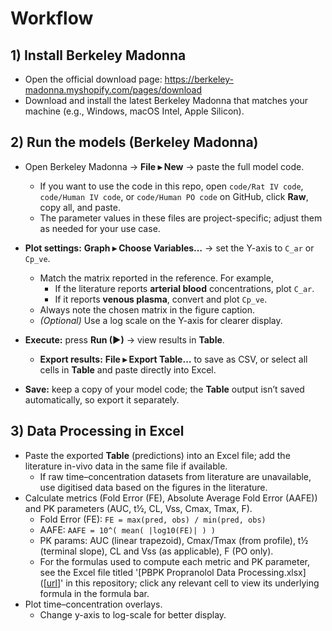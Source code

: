 # Workflow

## 1) Install Berkeley Madonna
- Open the official download page: https://berkeley-madonna.myshopify.com/pages/download
- Download and install the latest Berkeley Madonna that matches your machine (e.g., Windows, macOS Intel, Apple Silicon).

## 2) Run the models (Berkeley Madonna)

- Open Berkeley Madonna → **File ▸ New** → paste the full model code.  
  - If you want to use the code in this repo, open `code/Rat IV code`, `code/Human IV code`, or `code/Human PO code` on GitHub, click **Raw**, copy all, and paste.
  - The parameter values in these files are project-specific; adjust them as needed for your use case.

- **Plot settings:** **Graph ▸ Choose Variables…** → set the Y-axis to `C_ar` or `Cp_ve`.  
  - Match the matrix reported in the reference. For example,  
    - If the literature reports **arterial blood** concentrations, plot `C_ar`.  
    - If it reports **venous plasma**, convert and plot `Cp_ve`.  
  - Always note the chosen matrix in the figure caption.  
  - *(Optional)* Use a log scale on the Y-axis for clearer display.

- **Execute:** press **Run (▶)** → view results in **Table**.  
  - **Export results:** **File ▸ Export Table…** to save as CSV, or select all cells in **Table** and paste directly into Excel.

- **Save:** keep a copy of your model code; the **Table** output isn’t saved automatically, so export it separately.

## 3) Data Processing in Excel
- Paste the exported **Table** (predictions) into an Excel file; add the literature in-vivo data in the same file if available.  
  - If raw time–concentration datasets from literature are unavailable, use digitised data based on the figures in the literature.
- Calculate metrics (Fold Error (FE), Absolute Average Fold Error (AAFE)) and PK parameters (AUC, t½, CL, Vss, Cmax, Tmax, F).
  - Fold Error (FE): `FE = max(pred, obs) / min(pred, obs)`
  - AAFE: `AAFE = 10^( mean( |log10(FE)| ) )`
  - PK params: AUC (linear trapezoid), Cmax/Tmax (from profile), t½ (terminal slope), CL and Vss (as applicable), F (PO only).
  - For the formulas used to compute each metric and PK parameter, see the Excel file titled '[PBPK Propranolol Data Processing.xlsx]([[url](https://github.com/kimsjjkjn/PBPK_Propranolol/blob/main/PBPK%20Propranolol%20Data%20Processing.xlsx)]' in this repository; click any relevant cell to view its underlying formula in the formula bar.
- Plot time–concentration overlays.
  - Change y-axis to log-scale for better display.
